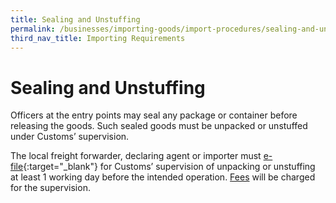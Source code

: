 ```yaml
---
title: Sealing and Unstuffing
permalink: /businesses/importing-goods/import-procedures/sealing-and-unstuffling/
third_nav_title: Importing Requirements
---
```


# Sealing and Unstuffing

Officers at the entry points may seal any package or container before releasing the goods. Such sealed goods must be unpacked or unstuffed under Customs’ supervision.

The local freight forwarder, declaring agent or importer must [e-file](http://eservices.customs.gov.sg/scripts/customs/supervision/supermenu.asp){:target="_blank"} for Customs’ supervision of unpacking or unstuffing at least 1 working day before the intended operation. [Fees](/businesses/valuation-duties-taxes-fees/permits-documentation-and-other-fees) will be charged for the supervision.
